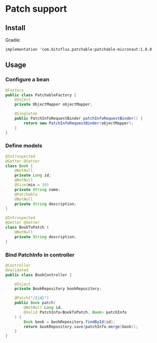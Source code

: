 # Patch support

## Install

Gradle:

`implementation 'com.bitsflux.patchable:patchable-micronaut:1.0.0`

## Usage

### Configure a bean
```java
@Factory
public class PatchableFactory {
    @Inject
    private ObjectMapper objectMapper;

    @Singleton
    public PatchInfoRequestBinder patchInfoRequestBinder() {
        return new PatchInfoRequestBinder(objectMapper);
    }
}
```

### Define models

```java
@Introspected
@Getter @Setter
class Book {
    @NotNull
    private Long id;
    @NotNull
    @Size(min = 10)
    private String name;
    @Patchable
    @NotNull
    private String description;
}

@Introspected
@Getter @Setter
class BookToPatch {
    @NotNull
    private String description;
}
```

### Bind PatchInfo in controller
```java
@Controller
@Validated
public class BookController {

    @Inject
    private BookRepository bookRepository;

    @Patch("/{id}")
    public Book patch(
        @NotNull Long id, 
        @Valid PatchInfo<BookToPatch, Book> patchInfo
    ) {
        Book book = bookRepository.findById(id);
        return bookRepository.save(patchInfo.merge(book));
    }
}
```
